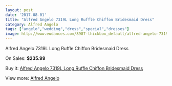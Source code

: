 ```yaml
---
layout: post
date: '2017-08-01'
title: "Alfred Angelo 7319L Long Ruffle Chiffon Bridesmaid Dress"
category: Alfred Angelo
tags: ["angelo","wedding","dress","special","dresses"]
image: http://www.eudances.com/8987-thickbox_default/alfred-angelo-7319l-long-ruffle-chiffon-bridesmaid-dress.jpg
---
```

Alfred Angelo 7319L Long Ruffle Chiffon Bridesmaid Dress

On Sales: **$235.99**
<a href="https://www.eudances.com/en/alfred-angelo/3017-alfred-angelo-7319l-long-ruffle-chiffon-bridesmaid-dress.html"><amp-img layout="responsive" width="600" height="600" src="//www.eudances.com/8987-thickbox_default/alfred-angelo-7319l-long-ruffle-chiffon-bridesmaid-dress.jpg" alt="Alfred Angelo 7319L Long Ruffle Chiffon Bridesmaid Dress 0" /></a>
<a href="https://www.eudances.com/en/alfred-angelo/3017-alfred-angelo-7319l-long-ruffle-chiffon-bridesmaid-dress.html"><amp-img layout="responsive" width="600" height="600" src="//www.eudances.com/8988-thickbox_default/alfred-angelo-7319l-long-ruffle-chiffon-bridesmaid-dress.jpg" alt="Alfred Angelo 7319L Long Ruffle Chiffon Bridesmaid Dress 1" /></a>

Buy it: [Alfred Angelo 7319L Long Ruffle Chiffon Bridesmaid Dress](https://www.eudances.com/en/alfred-angelo/3017-alfred-angelo-7319l-long-ruffle-chiffon-bridesmaid-dress.html "Alfred Angelo 7319L Long Ruffle Chiffon Bridesmaid Dress")

View more: [Alfred Angelo](https://www.eudances.com/en/51-alfred-angelo "Alfred Angelo")